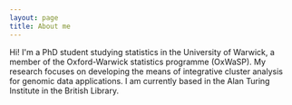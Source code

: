 ```yaml
---
layout: page
title: About me
---
```



Hi! I'm a PhD student studying statistics in the University of Warwick, a member of the Oxford-Warwick statistics programme (OxWaSP). My research focuses on developing the means of integrative cluster analysis for genomic data applications. I am currently based in the Alan Turing Institute in the British Library.
